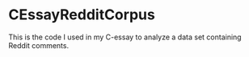 # CEssayRedditCorpus
This is the code I used in my C-essay to analyze a data set containing Reddit comments.
